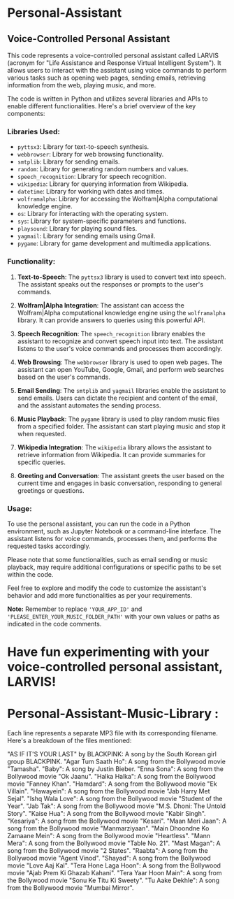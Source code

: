 # Personal-Assistant



## Voice-Controlled Personal Assistant

This code represents a voice-controlled personal assistant called LARVIS (acronym for "Life Assistance and Response Virtual Intelligent System"). It allows users to interact with the assistant using voice commands to perform various tasks such as opening web pages, sending emails, retrieving information from the web, playing music, and more.

The code is written in Python and utilizes several libraries and APIs to enable different functionalities. Here's a brief overview of the key components:

### Libraries Used:
- `pyttsx3`: Library for text-to-speech synthesis.
- `webbrowser`: Library for web browsing functionality.
- `smtplib`: Library for sending emails.
- `random`: Library for generating random numbers and values.
- `speech_recognition`: Library for speech recognition.
- `wikipedia`: Library for querying information from Wikipedia.
- `datetime`: Library for working with dates and times.
- `wolframalpha`: Library for accessing the Wolfram|Alpha computational knowledge engine.
- `os`: Library for interacting with the operating system.
- `sys`: Library for system-specific parameters and functions.
- `playsound`: Library for playing sound files.
- `yagmail`: Library for sending emails using Gmail.
- `pygame`: Library for game development and multimedia applications.

### Functionality:
1. **Text-to-Speech**: The `pyttsx3` library is used to convert text into speech. The assistant speaks out the responses or prompts to the user's commands.

2. **Wolfram|Alpha Integration**: The assistant can access the Wolfram|Alpha computational knowledge engine using the `wolframalpha` library. It can provide answers to queries using this powerful API.

3. **Speech Recognition**: The `speech_recognition` library enables the assistant to recognize and convert speech input into text. The assistant listens to the user's voice commands and processes them accordingly.

4. **Web Browsing**: The `webbrowser` library is used to open web pages. The assistant can open YouTube, Google, Gmail, and perform web searches based on the user's commands.

5. **Email Sending**: The `smtplib` and `yagmail` libraries enable the assistant to send emails. Users can dictate the recipient and content of the email, and the assistant automates the sending process.

6. **Music Playback**: The `pygame` library is used to play random music files from a specified folder. The assistant can start playing music and stop it when requested.

7. **Wikipedia Integration**: The `wikipedia` library allows the assistant to retrieve information from Wikipedia. It can provide summaries for specific queries.

8. **Greeting and Conversation**: The assistant greets the user based on the current time and engages in basic conversation, responding to general greetings or questions.

### Usage:
To use the personal assistant, you can run the code in a Python environment, such as Jupyter Notebook or a command-line interface. The assistant listens for voice commands, processes them, and performs the requested tasks accordingly.

Please note that some functionalities, such as email sending or music playback, may require additional configurations or specific paths to be set within the code.

Feel free to explore and modify the code to customize the assistant's behavior and add more functionalities as per your requirements.

**Note:** Remember to replace `'YOUR_APP_ID'` and `'PLEASE_ENTER_YOUR_MUSIC_FOLDER_PATH'` with your own values or paths as indicated in the code comments.

Have fun experimenting with your voice-controlled personal assistant, LARVIS!
=======
# Personal-Assistant-Music-Library : 

Each line represents a separate MP3 file with its corresponding filename. Here's a breakdown of the files mentioned:

"AS IF IT'S YOUR LAST" by BLACKPINK: A song by the South Korean girl group BLACKPINK.
"Agar Tum Saath Ho": A song from the Bollywood movie "Tamasha".
"Baby": A song by Justin Bieber.
"Enna Sona": A song from the Bollywood movie "Ok Jaanu".
"Halka Halka": A song from the Bollywood movie "Fanney Khan".
"Hamdard": A song from the Bollywood movie "Ek Villain".
"Hawayein": A song from the Bollywood movie "Jab Harry Met Sejal".
"Ishq Wala Love": A song from the Bollywood movie "Student of the Year".
"Jab Tak": A song from the Bollywood movie "M.S. Dhoni: The Untold Story".
"Kaise Hua": A song from the Bollywood movie "Kabir Singh".
"Kesariya": A song from the Bollywood movie "Kesari".
"Maan Meri Jaan": A song from the Bollywood movie "Manmarziyaan".
"Main Dhoondne Ko Zamaane Mein": A song from the Bollywood movie "Heartless".
"Mann Mera": A song from the Bollywood movie "Table No. 21".
"Mast Magan": A song from the Bollywood movie "2 States".
"Raabta": A song from the Bollywood movie "Agent Vinod".
"Shayad": A song from the Bollywood movie "Love Aaj Kal".
"Tera Hone Laga Hoon": A song from the Bollywood movie "Ajab Prem Ki Ghazab Kahani".
"Tera Yaar Hoon Main": A song from the Bollywood movie "Sonu Ke Titu Ki Sweety".
"Tu Aake Dekhle": A song from the Bollywood movie "Mumbai Mirror".